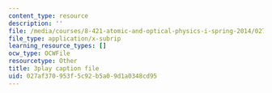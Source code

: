 ```yaml
---
content_type: resource
description: ''
file: /media/courses/8-421-atomic-and-optical-physics-i-spring-2014/027af370953f5c92b5a09d1a0348cd95_r70MEz4cZFc.vtt
file_type: application/x-subrip
learning_resource_types: []
ocw_type: OCWFile
resourcetype: Other
title: 3play caption file
uid: 027af370-953f-5c92-b5a0-9d1a0348cd95
---
```

